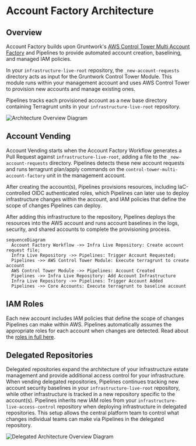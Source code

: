 # Account Factory Architecture

## Overview

Account Factory builds upon Gruntwork's [AWS Control Tower Multi Account Factory](/reference/modules/terraform-aws-control-tower/control-tower-multi-account-factory/) and Pipelines to provide automated account creation, baselining, and managed IAM policies.

In your `infrastructure-live-root` repository, the `_new-account-requests` directory acts as input for the Gruntwork Control Tower Module. This module runs within your management account and uses AWS Control Tower to provision new accounts and manage existing ones.

Pipelines tracks each provisioned account as a new base directory containing Terragrunt units in your `infrastructure-live-root` repository.

![Architecture Overview Diagram](/img/accountfactory/architecture.png)

## Account Vending

Account Vending starts when the Account Factory Workflow generates a Pull Request against `infrastructure-live-root`, adding a file to the `_new-account-requests` directory. Pipelines detects these new account requests and runs terragrunt plan/apply commands on the `control-tower-multi-account-factory` unit in the management account.

After creating the account(s), Pipelines provisions resources, including IaC-controlled OIDC authenticated roles, which Pipelines can later use to deploy infrastructure changes within the account, and IAM policies that define the scope of changes Pipelines can deploy.

After adding this infrastructure to the repository, Pipelines deploys the resources into the AWS account and runs account baselines in the logs, security, and shared accounts to complete the provisioning process.

```mermaid
sequenceDiagram
  Account Factory Workflow ->> Infra Live Repository: Create account request file;
  Infra Live Repository ->> Pipelines: Trigger Account Requested;
  Pipelines ->> AWS Control Tower Module: Execute terragrunt to create account
  AWS Control Tower Module ->> Pipelines: Account Created
  Pipelines ->> Infra Live Repository: Add Account Infrastructure
  Infra Live Repository ->> Pipelines: Trigger Account Added
  Pipelines ->> Core Accounts: Execute terragrunt to baseline account
```
## IAM Roles

Each new account includes IAM policies that define the scope of changes Pipelines can make within AWS. Pipelines automatically assumes the appropriate roles for each account when changes are detected. Read about the [roles in full here](/2.0/docs/pipelines/architecture/security-controls#roles-provisioned-by-devops-foundations).

## Delegated Repositories

Delegated repositories expand the architecture of your infrastructure estate management and provide additional access control for your infrastructure. When vending delegated repositories, Pipelines continues tracking new account security baselines in your `infrastructure-live-root` repository, while other infrastructure is tracked in a new repository specific to the account(s). Pipelines inherits new IAM roles from your `infrastructure-live-access-control` repository when deploying infrastructure in delegated repositories. This setup allows the central platform team to control what changes individual teams can make via Pipelines in the delegated repository.

![Delegated Architecture Overview Diagram](/img/accountfactory/delegated-architecture.png)
